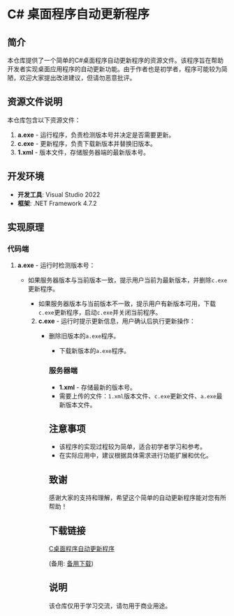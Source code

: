 # C# 桌面程序自动更新程序

## 简介

本仓库提供了一个简单的C#桌面程序自动更新程序的资源文件。该程序旨在帮助开发者实现桌面应用程序的自动更新功能。由于作者也是初学者，程序可能较为简陋，欢迎大家提出改进建议，但请勿恶意批评。

## 资源文件说明

本仓库包含以下资源文件：

1. **a.exe** - 运行程序，负责检测版本号并决定是否需要更新。
2. **c.exe** - 更新程序，负责下载新版本并替换旧版本。
3. **1.xml** - 版本文件，存储服务器端的最新版本号。

## 开发环境

- **开发工具**: Visual Studio 2022
- **框架**: .NET Framework 4.7.2

## 实现原理

### 代码端

1. **a.exe** - 运行时检测版本号：
   - 如果服务器版本与当前版本一致，提示用户当前为最新版本，并删除`c.exe`更新程序。
      - 如果服务器版本与当前版本不一致，提示用户有新版本可用，下载`c.exe`更新程序，启动`c.exe`并关闭当前程序。

      2. **c.exe** - 运行时提示更新信息，用户确认后执行更新操作：
         - 删除旧版本的`a.exe`程序。
            - 下载新版本的`a.exe`程序。

            ### 服务器端

            - **1.xml** - 存储最新的版本号。
            - 需要上传的文件：`1.xml`版本文件、`c.exe`更新文件、`a.exe`最新版本文件。

            ## 注意事项

            - 该程序的实现过程较为简单，适合初学者学习和参考。
            - 在实际应用中，建议根据具体需求进行功能扩展和优化。

            ## 致谢

            感谢大家的支持和理解，希望这个简单的自动更新程序能对您有所帮助！

            ## 下载链接
            [C桌面程序自动更新程序](https://pan.quark.cn/s/a10313209368) 

            (备用: [备用下载](https://pan.baidu.com/s/10ucTLVwL3dPDE5HFoG8UyA?pwd=1234))

            ## 说明

            该仓库仅用于学习交流，请勿用于商业用途。
